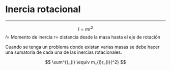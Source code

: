 # Inercia rotacional
***
$$
I=mr{^2}
$$
$I =$ Momento de inercia
$r =$ distancia desde la masa hasta el eje de rotación

Cuando se tenga un problema donde existan varias masas se debe hacer una sumatoria de cada una de las inercias rotacionales.

$$
\sum^{}_{i} \equiv m_{i}r_{i}{^2}
$$
